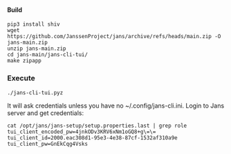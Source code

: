 #### Build
```
pip3 install shiv
wget https://github.com/JanssenProject/jans/archive/refs/heads/main.zip -O jans-main.zip
unzip jans-main.zip
cd jans-main/jans-cli-tui/
make zipapp
```

### Execute

```
./jans-cli-tui.pyz
```

It will ask credentials unless you have no ~/.config/jans-cli.ini. Login to Jans server and get
credentials:
```
cat /opt/jans/jans-setup/setup.properties.last | grep role
tui_client_encoded_pw=4jnkODv3KRV6xNm1oGQ8+g\=\=
tui_client_id=2000.eac308d1-95e3-4e38-87cf-1532af310a9e
tui_client_pw=GnEkCqg4Vsks
```
